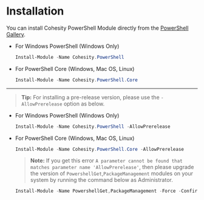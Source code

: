 # Installation

You can install Cohesity PowerShell Module directly from the [PowerShell Gallery](https://www.powershellgallery.com/packages?q=cohesity).

* For Windows PowerShell (Windows Only)

  ```powershell
  Install-Module -Name Cohesity.PowerShell
  ```

* For PowerShell Core (Windows, Mac OS, Linux)

  ```powershell
  Install-Module -Name Cohesity.PowerShell.Core
  ```

---

  > **Tip:** For installing a pre-release version, please use the `-AllowPrerelease` option as below.

* For Windows PowerShell (Windows Only)
  ```powershell
  Install-Module -Name Cohesity.PowerShell -AllowPrerelease
   ```
* For PowerShell Core (Windows, Mac OS, Linux)   
  ```powershell
  Install-Module -Name Cohesity.PowerShell.Core -AllowPrerelease
   ```

  > **Note:** If you get this error `A parameter cannot be found that matches parameter name 'AllowPrerelease'`, then please upgrade the version of `PowershellGet`,`PackageManagement` modules on your system by running the command below as Administrator.

  ```powershell
  Install-Module -Name PowershellGet,PackageManagement -Force -Confirm:$false -Verbose -AllowClobber -SkipPublisherCheck
  ```
